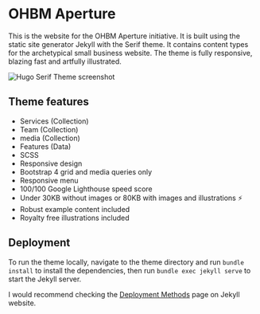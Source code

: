 # OHBM Aperture

This is the website for the OHBM Aperture initiative.
It is built using the static site generator Jekyll with the Serif theme.
It contains content types for the archetypical small business website.
The theme is fully responsive, blazing fast and artfully illustrated.

![Hugo Serif Theme screenshot](https://github.com/JugglerX/jekyll-serif-theme/blob/master/screenshots/screenshot-with-border.png)

## Theme features

- Services (Collection)
- Team (Collection)
- media (Collection)
- Features (Data)
- SCSS
- Responsive design
- Bootstrap 4 grid and media queries only
- Responsive menu
- 100/100 Google Lighthouse speed score
- Under 30KB without images or 80KB with images and illustrations ⚡
- Robust example content included
- Royalty free illustrations included

## Deployment

To run the theme locally, navigate to the theme directory and run `bundle install` to install the dependencies, then run `bundle exec jekyll serve` to start the Jekyll server.

I would recommend checking the [Deployment Methods](https://jekyllrb.com/docs/deployment-methods/) page on Jekyll website.
